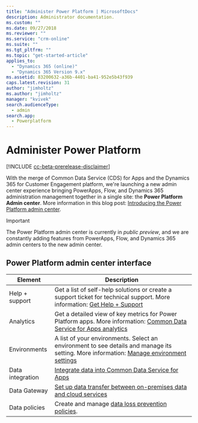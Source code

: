 ```yaml
---
title: "Administer Power Platform | MicrosoftDocs"
description: Administrator documentation.
ms.custom: ""
ms.date: 09/27/2018
ms.reviewer: ""
ms.service: "crm-online"
ms.suite: ""
ms.tgt_pltfrm: ""
ms.topic: "get-started-article"
applies_to: 
  - "Dynamics 365 (online)"
  - "Dynamics 365 Version 9.x"
ms.assetid: 83200632-a36b-4401-ba41-952e5b43f939
caps.latest.revision: 31
author: "jimholtz"
ms.author: "jimholtz"
manager: "kvivek"
search.audienceType: 
  - admin
search.app: 
  - Powerplatform
---
```

# Administer Power Platform 

[!INCLUDE [cc-beta-prerelease-disclaimer](../includes/cc-beta-prerelease-disclaimer.md)]

With the merge of Common Data Service (CDS) for Apps and the Dynamics 365 for Customer Engagement platform, we're launching a new admin center experience bringing PowerApps, Flow, and Dynamics 365 administration management together in a single site: the **Power Platform Admin center**. More information in this blog post: [Introducing the Power Platform admin center](https://blogs.msdn.microsoft.com/crm/2018/09/25/introducing-the-power-platform-admin-center/).

> [!IMPORTANT]
> The Power Platform admin center is currently in *public preview*, and we are constantly adding features from PowerApps, Flow, and Dynamics 365 admin centers to the new admin center.

## Power Platform admin center interface

|Element  |Description  |
|---------|---------|
|Help + support     | Get a list of self-help solutions or create a support ticket for technical support. More information: [Get Help + Support](/power-platform/admin/get-help-support)       |
|Analytics     | Get a detailed view of key metrics for Power Platform apps. More information: [Common Data Service for Apps analytics](/power-platform/admin/analytics-common-data-service)      |
|Environments | A list of your environments. Select an environment to see details and manage its setting. More information: [Manage environment settings](/power-platform/admin/admin-settings)|
|Data integration| [Integrate data into Common Data Service for Apps ](data-integrator.md)  |
|Data Gateway| [Set up data transfer between on-premises data and cloud services ](onpremises-data-gateway-management.md) |
|Data policies     | Create and manage [data loss prevention policies](create-dlp-policy.md).       |